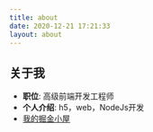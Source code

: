 ```yaml
---
title: about
date: 2020-12-21 17:21:33
layout: about
---
```


## 关于我

- **职位**: 高级前端开发工程师
- **个人介绍**: h5，web，NodeJs开发
- [我的掘金小屋](https://juejin.cn/user/1574156383814061/posts)

